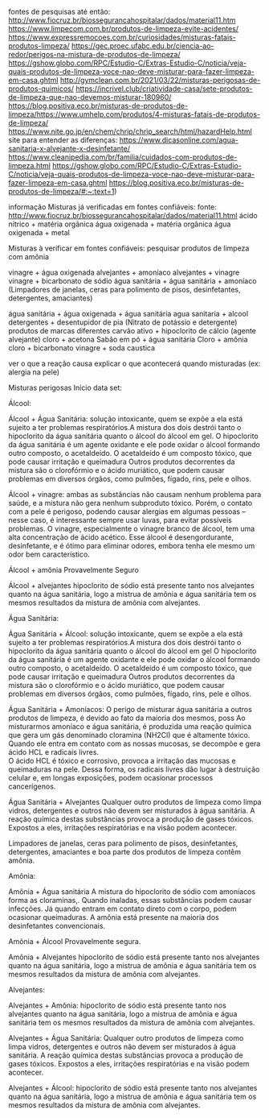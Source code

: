 fontes de pesquisas até então:
http://www.fiocruz.br/biossegurancahospitalar/dados/material11.htm
https://www.limpecom.com.br/produtos-de-limpeza-evite-acidentes/
https://www.expressremocoes.com.br/curiosidades/misturas-fatais-produtos-limpeza/
https://gec.proec.ufabc.edu.br/ciencia-ao-redor/perigos-na-mistura-de-produtos-de-limpeza/
https://gshow.globo.com/RPC/Estudio-C/Extras-Estudio-C/noticia/veja-quais-produtos-de-limpeza-voce-nao-deve-misturar-para-fazer-limpeza-em-casa.ghtml
http://gymclean.com.br/2021/03/22/misturas-perigosas-de-produtos-quimicos/
https://incrivel.club/criatividade-casa/sete-produtos-de-limpeza-que-nao-devemos-misturar-180960/
https://blog.positiva.eco.br/misturas-de-produtos-de-limpeza/https://www.umhelp.com/produtos/4-misturas-fatais-de-produtos-de-limpeza/
https://www.nite.go.jp/en/chem/chrip/chrip_search/html/hazardHelp.html
site para entender as diferenças:
https://www.dicasonline.com/agua-sanitaria-x-alvejante-x-desinfetante/
https://www.cleanipedia.com/br/familia/cuidados-com-produtos-de-limpeza.html
https://gshow.globo.com/RPC/Estudio-C/Extras-Estudio-C/noticia/veja-quais-produtos-de-limpeza-voce-nao-deve-misturar-para-fazer-limpeza-em-casa.ghtml
https://blog.positiva.eco.br/misturas-de-produtos-de-limpeza/#:~:text=1)



informação
Misturas já verificadas em fontes confiáveis:
fonte: http://www.fiocruz.br/biossegurancahospitalar/dados/material11.html
ácido nítrico + matéria orgânica 
água oxigenada + matéria orgânica
água oxigenada + metal


Misturas à verificar em fontes confiáveis:
pesquisar produtos de limpeza com amônia

vinagre + água oxigenada
alvejantes + amoníaco 
alvejantes + vinagre
vinagre + bicarbonato de sódio 
água sanitária + 
água sanitária + amoníaco (Limpadores de janelas, ceras para polimento de pisos, desinfetantes, detergentes, amaciantes)

água sanitária + 
água oxigenada + água sanitária
agua sanitaria + alcool
detergentes + desentupidor de pia (Nitrato de potássio e detergente)
produtos de marcas diferentes
carvão ativo + hipoclorito de cálcio (agente alvejante)
cloro + acetona
Sabão em pó + água sanitária
Cloro + amônia
cloro + bicarbonato
vinagre + soda caustica

ver o que a reação causa 
explicar o que acontecerá quando misturadas (ex: alergia na pele)




Misturas perigosas Início data set:

Álcool:

Álcool + Água Sanitária: solução intoxicante, quem se expõe a ela está sujeito a ter problemas respiratórios.A mistura dos dois destrói tanto o hipoclorito da água sanitária quanto o álcool do álcool em gel.
O hipoclorito da água sanitária é um agente oxidante e ele pode oxidar o álcool formando outro composto, o acetaldeído. O acetaldeído é um composto tóxico, que pode causar irritação e queimadura
Outros produtos decorrentes da mistura são o clorofórmio e o ácido muriático, que podem causar problemas em diversos órgãos, como pulmões, fígado, rins, pele e olhos.

Álcool + vinagre: ambas as substâncias não causam nenhum problema para saúde, e a mistura não gera nenhum subproduto tóxico.
Porém, o contato com a pele é perigoso, podendo causar alergias em algumas pessoas – nesse caso, é interessante sempre usar luvas, para evitar possíveis problemas.
O vinagre, especialmente o vinagre branco de álcool, tem uma alta concentração de ácido acético. Esse álcool é desengordurante, desinfetante, e é ótimo para eliminar odores, embora tenha ele mesmo um odor bem característico.

Álcool + amônia
Provavelmente Seguro

Álcool + alvejantes
hipoclorito de sódio está presente tanto nos alvejantes quanto na água sanitária, logo a mistrua de amônia e água sanitária tem os mesmos resultados da mistura de amônia com alvejantes.

Água Sanitária: 

Água Sanitária + Álcool: solução intoxicante, quem se expõe a ela está sujeito a ter problemas respiratórios.A mistura dos dois destrói tanto o hipoclorito da água sanitária quanto o álcool do álcool em gel
O hipoclorito da água sanitária é um agente oxidante e ele pode oxidar o álcool formando outro composto, o acetaldeído. O acetaldeído é um composto tóxico, que pode causar irritação e queimadura
Outros produtos decorrentes da mistura são o clorofórmio e o ácido muriático, que podem causar problemas em diversos órgãos, como pulmões, fígado, rins, pele e olhos.

Água Sanitária + Amoníacos: O perigo de misturar água sanitária a outros produtos de limpeza, é devido ao fato da maioria dos mesmos, poss Ao misturarmos amoníaco e água sanitária, é produzida uma reação química que gera um gás denominado cloramina (NH2Cl) que é altamente tóxico. Quando ele entra em contato com as nossas mucosas, se decompõe e gera ácido HCL e radicais livres.  
O ácido HCL é tóxico e corrosivo, provoca a irritação das mucosas e queimaduras na pele. Dessa forma, os radicais livres dão lugar à destruição celular e, em longas exposições, podem ocasionar processos cancerígenos.

Água Sanitária + Alvejantes
Qualquer outro produtos de limpeza como limpa vidros, detergentes e outros não devem ser misturados à água sanitária. A reação química destas substâncias provoca a produção de gases tóxicos. Expostos a eles, irritações respiratórias e na visão podem acontecer.


Limpadores de janelas, ceras para polimento de pisos, desinfetantes, detergentes, amaciantes e boa parte dos produtos de limpeza contêm amônia.  

Amônia:

Amônia + Água sanitária
A mistura do hipoclorito de sódio com amoníacos forma as cloraminas,. Quando inaladas, essas substâncias podem causar infecções. Já quando entram em contato direto com o corpo, podem ocasionar queimaduras. A amônia está presente na maioria dos desinfetantes convencionais.

Amônia + Álcool
Provavelmente segura.

Amônia + Alvejantes
hipoclorito de sódio está presente tanto nos alvejantes quanto na água sanitária, logo a mistrua de amônia e água sanitária tem os mesmos resultados da mistura de amônia com alvejantes.

Alvejantes:

Alvejantes + Amônia:
hipoclorito de sódio está presente tanto nos alvejantes quanto na água sanitária, logo a mistrua de amônia e água sanitária tem os mesmos resultados da mistura de amônia com alvejantes.

Alvejantes + Água Sanitária:
Qualquer outro produtos de limpeza como limpa vidros, detergentes e outros não devem ser misturados à água sanitária. A reação química destas substâncias provoca a produção de gases tóxicos. Expostos a eles, irritações respiratórias e na visão podem acontecer.

Alvejantes + Álcool:
hipoclorito de sódio está presente tanto nos alvejantes quanto na água sanitária, logo a mistrua de amônia e água sanitária tem os mesmos resultados da mistura de amônia com alvejantes.